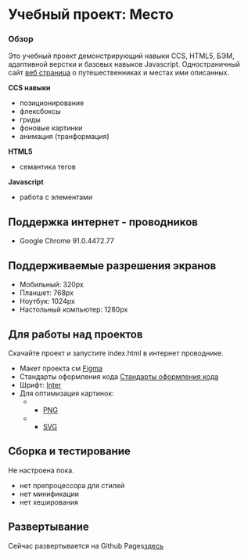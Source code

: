 # Учебный проект: Место

### Обзор
Это учебный проект демонстрирующий навыки CCS, HTML5, БЭМ, адаптивной верстки и базовых навыков Javascript.
Одностраничный сайт [веб страница](https://katerina-marchenkova.github.io/mesto/) о путешественниках и местах ими описанных.

**CCS навыки**
* позиционирование
* флексбоксы
* гриды
* фоновые картинки
* анимация (транформация)

**HTML5**
* семантика тегов

**Javascript**
* работа с элементами

## Поддержка интернет - проводников
* Google Chrome 91.0.4472.77

## Поддерживаемые разрешения экранов
* Мобильный: 320px
* Планшет: 768px
* Ноутбук: 1024px
* Настольный компьютер: 1280px

## Для работы над проектов
Скачайте проект и запустите index.html в интернет проводнике.
* Макет проекта см [Figma](https://www.figma.com/file/2cn9N9jSkmxD84oJik7xL7/JavaScript.-Sprint-4?node-id=0%3A1)
* Стандарты оформления кода [Стандарты оформления кода](https://code.s3.yandex.net/frontend-developer/landings/layout-design-rules/index.html)
* Шрифт: [Inter](https://rsms.me/inter/)
* Для оптимизация картинок:
  * * [PNG](https://tinypng.com/)
  * * [SVG](https://jakearchibald.github.io/svgomg/)

## Сборка и тестирование
Не настроена пока.
* нет препроцессора для стилей
* нет минификации
* нет хеширования

## Развертывание
Сейчас развертывается на Github Pages[здесь](https://katerina-marchenkova.github.io/mesto/)

